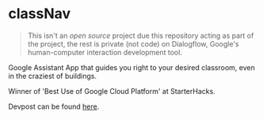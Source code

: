 # classNav
> This isn't an *open source* project due this repository acting as part of the project, the rest is private (not code) on Dialogflow, Google's human-computer interaction development tool.

Google Assistant App that guides you right to your desired classroom, even in the craziest of buildings.

Winner of 'Best Use of Google Cloud Platform' at StarterHacks.

Devpost can be found [here](https://devpost.com/software/classnav-oktf0u).
